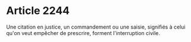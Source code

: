 # Article 2244

Une citation en justice, un commandement ou une saisie, signifiés à celui qu'on veut empêcher de prescrire, forment l'interruption civile.
